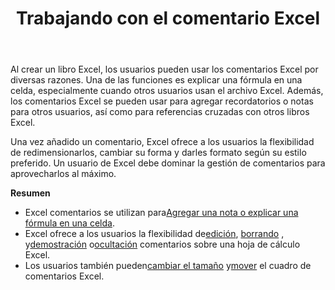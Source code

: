 ﻿---
title: Trabajando con el comentario Excel
second_title: Documen
linktitle: Comentario
type: docs
url: /es/comments/
aliases: [/working-with-comments/]
keywords: REST API, spreadsheets, excel, comment
description: "Cells.Cloud API para Excel operar: comentarios operar"
weight: 100
kwords: Excel, Office Nube, REST API, Hoja de cálculo, PDF, CSV, Json, Markdown, Comentarios
---
Al crear un libro Excel, los usuarios pueden usar los comentarios Excel por diversas razones. Una de las funciones es explicar una fórmula en una celda, especialmente cuando otros usuarios usan el archivo Excel. Además, los comentarios Excel se pueden usar para agregar recordatorios o notas para otros usuarios, así como para referencias cruzadas con otros libros Excel.

Una vez añadido un comentario, Excel ofrece a los usuarios la flexibilidad de redimensionarlos, cambiar su forma y darles formato según su estilo preferido. Un usuario de Excel debe dominar la gestión de comentarios para aprovecharlos al máximo.

**Resumen**

-  Excel comentarios se utilizan para[Agregar una nota o explicar una fórmula en una celda](/cells/es/comments/add/).
-  Excel ofrece a los usuarios la flexibilidad de[edición](/cells/es/comments/update/), [borrando](/cells/es/comments/delete/) , y[demostración](/cells/es/comments/get/) o[ocultación](/cells/es/comments/update/) comentarios sobre una hoja de cálculo Excel.
-  Los usuarios también pueden[cambiar el tamaño](/cells/es/comments/update/) y[mover](/cells/es/comments/update/) el cuadro de comentarios Excel.
